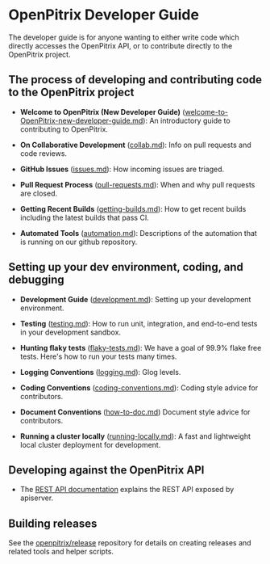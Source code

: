 # OpenPitrix Developer Guide

The developer guide is for anyone wanting to either write code which directly accesses the
OpenPitrix API, or to contribute directly to the OpenPitrix project.


## The process of developing and contributing code to the OpenPitrix project

* **Welcome to OpenPitrix (New Developer Guide)**
  ([welcome-to-OpenPitrix-new-developer-guide.md](welcome-to-kubernetes-new-developer-guide.md)):
  An introductory guide to contributing to OpenPitrix.

* **On Collaborative Development** ([collab.md](collab.md)): Info on pull requests and code reviews.

* **GitHub Issues** ([issues.md](issues.md)): How incoming issues are triaged.

* **Pull Request Process** ([pull-requests.md](pull-requests.md)): When and why pull requests are closed.

* **Getting Recent Builds** ([getting-builds.md](getting-builds.md)): How to get recent builds including the latest builds that pass CI.

* **Automated Tools** ([automation.md](automation.md)): Descriptions of the automation that is running on our github repository.


## Setting up your dev environment, coding, and debugging

* **Development Guide** ([development.md](development.md)): Setting up your development environment.

* **Testing** ([testing.md](testing.md)): How to run unit, integration, and end-to-end tests in your development sandbox.

* **Hunting flaky tests** ([flaky-tests.md](flaky-tests.md)): We have a goal of 99.9% flake free tests.
  Here's how to run your tests many times.

* **Logging Conventions** ([logging.md](logging.md)): Glog levels.

* **Coding Conventions** ([coding-conventions.md](coding-conventions.md)):
  Coding style advice for contributors.

* **Document Conventions** ([how-to-doc.md](how-to-doc.md))
  Document style advice for contributors.

* **Running a cluster locally** ([running-locally.md](running-locally.md)):
  A fast and lightweight local cluster deployment for development.

## Developing against the OpenPitrix API

* The [REST API documentation](http://openpitrix.io/docs/reference/) explains the REST
  API exposed by apiserver.

## Building releases

See the [openpitrix/release](https://github.com/kubernetes/release) repository for details on creating releases and related tools and helper scripts.

